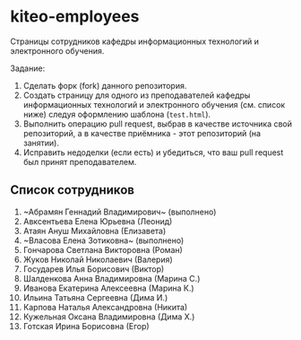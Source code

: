 # kiteo-employees
Страницы сотрудников кафедры информационных технологий и электронного обучения. 

Задание:
1. Сделать форк (fork) данного репозитория. 
2. Создать страницу для одного из преподавателей кафедры информационных технологий и электронного обучения (см. список ниже) следуя оформлению шаблона (```test.html```).
3. Выполнить операцию pull request, выбрав в качестве источника свой репозиторий, а в качестве приёмника - этот репозиторий (на занятии).
4. Исправить недоделки (если есть) и убедиться, что ваш pull request был принят преподавателем.

## Список сотрудников

1. ~Абрамян Геннадий Владимирович~ (выполнено)
2. Авксентьева Елена Юрьевна (Леонид)
3. Атаян Ануш Михайловна (Елизавета) 
4. ~Власова Елена Зотиковна~ (выполнено)
5. Гончарова Светлана Викторовна (Роман)
6. Жуков Николай Николаевич (Валерия)
7. Государев Илья Борисович (Виктор)
8. Шалденкова Анна Владимировна (Марина С.)
9. Иванова Екатерина Алексеевна (Марина К.)
10. Ильина Татьяна Сергеевна (Дима И.)
11. Карпова Наталья Александровна (Никита)
12. Кужельная Оксана Владимировна (Дима Х.)
13. Готская Ирина Борисовна (Егор)
